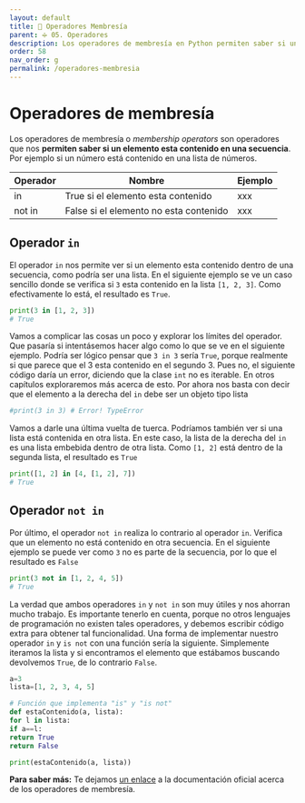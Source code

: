 ```yaml
---
layout: default
title: 📙 Operadores Membresía
parent: ➗ 05. Operadores
description: Los operadores de membresía en Python permiten saber si un elemento esta contenido en una secuencia, y son el in y not in.
order: 58
nav_order: g
permalink: /operadores-membresia
---
```


# Operadores de membresía

Los operadores de membresía o *membership operators* son operadores que nos **permiten saber si un elemento esta contenido en una secuencia**. Por ejemplo si un número está contenido en una lista de números.

<table class="table table-sm">
<thead>
<tr>
<th scope="col">Operador</th>
<th scope="col">Nombre</th>
<th scope="col">Ejemplo</th>
</tr>
</thead>
<tbody>
<tr>
<td>in</td>
<td>True si el elemento esta contenido</td>
<td>xxx</td>
</tr>
<tr>
<td>not in</td>
<td>False si el elemento no esta contenido</td>
<td>xxx</td>
</tr>
</tbody>
</table>

## Operador `in`

El operador `in` nos permite ver si un elemento esta contenido dentro de una secuencia, como podría ser una lista. En el siguiente ejemplo se ve un caso sencillo donde se verifica si `3` esta contenido en la lista `[1, 2, 3]`. Como efectivamente lo está, el resultado es `True`.


```python
print(3 in [1, 2, 3])
# True
```



Vamos a complicar las cosas un poco y explorar los límites del operador. Que pasaría si intentásemos hacer algo como lo que se ve en el siguiente ejemplo. Podría ser lógico pensar que `3 in 3` sería `True`, porque realmente si que parece que el 3 esta contenido en el segundo 3. Pues no, el siguiente código daría un error, diciendo que la clase `int` no es iterable. En otros capítulos exploraremos más acerca de esto. Por ahora nos basta con decir que el elemento a la derecha del `in` debe ser un objeto tipo lista


```python
#print(3 in 3) # Error! TypeError
```

Vamos a darle una última vuelta de tuerca. Podríamos también ver si una lista está contenida en otra lista. En este caso, la lista de la derecha del `in` es una lista embebida dentro de otra lista. Como `[1, 2]` está dentro de la segunda lista, el resultado es `True`


```python
print([1, 2] in [4, [1, 2], 7])
# True
```


## Operador `not in`

Por último, el operador `not in` realiza lo contrario al operador `in`. Verifica que un elemento no está contenido en otra secuencia. En el siguiente ejemplo se puede ver como `3` no es parte de la secuencia, por lo que el resultado es `False`


```python
print(3 not in [1, 2, 4, 5])
# True
```



La verdad que ambos operadores `in` y `not in` son muy útiles y nos ahorran mucho trabajo. Es importante tenerlo en cuenta, porque no otros lenguajes de programación no existen tales operadores, y debemos escribir código extra para obtener tal funcionalidad. Una forma de implementar nuestro operador `in` y `is not` con una función sería la siguiente. Simplemente iteramos la lista y si encontramos el elemento que estábamos buscando devolvemos `True`, de lo contrario `False`.


```python
a=3
lista=[1, 2, 3, 4, 5]

# Función que implementa "is" y "is not"
def estaContenido(a, lista):
for l in lista:
if a==l:
return True
return False

print(estaContenido(a, lista))
```



<p class="alert alert-info">
<b>Para saber más:</b> Te dejamos <a href="https://docs.python.org/3/reference/expressions.html#membership-test-operations">un enlace</a> a la documentación oficial acerca de los operadores de membresía.
</p>

